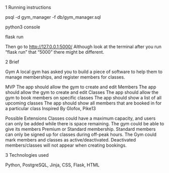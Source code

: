 1 Running instructions 

psql -d gym_manager -f db/gym_manager.sql

python3 console

flask run

Then go to  http://127.0.0.1:5000/
Although look at the terminal after you run “flask run” that “5000” there might be different.


2 Brief

Gym
A local gym has asked you to build a piece of software to help them to manage memberships, and register members for classes.

MVP
The app should allow the gym to create and edit Members
The app should allow the gym to create and edit Classes
The app should allow the gym to book members on specific classes
The app should show a list of all upcoming classes
The app should show all members that are booked in for a particular class
Inspired By
Glofox, Pike13

Possible Extensions
Classes could have a maximum capacity, and users can only be added while there is space remaining.
The gym could be able to give its members Premium or Standard membership. Standard members can only be signed up for classes during off-peak hours.
The Gym could mark members and classes as active/deactivated. Deactivated members/classes will not appear when creating bookings.

3 Technologies used

Python, PostgreSQL, Jinja, CSS, Flask, HTML